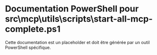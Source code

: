 # Documentation PowerShell pour src\mcp\utils\scripts\start-all-mcp-complete.ps1

Cette documentation est un placeholder et doit être générée par un outil PowerShell spécifique.
